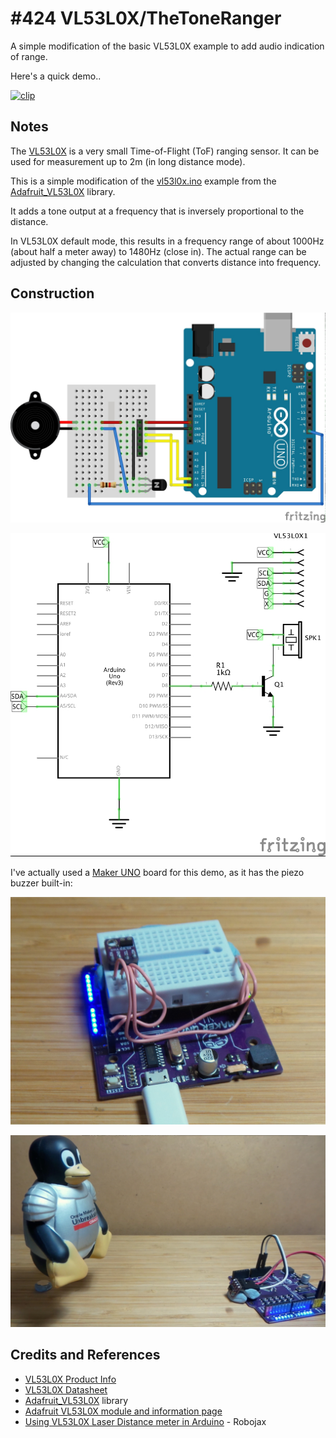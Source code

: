 # #424 VL53L0X/TheToneRanger

A simple modification of the basic VL53L0X example to add audio indication of range.

Here's a quick demo..

[![clip](https://img.youtube.com/vi/XjAN2eW-bek/0.jpg)](https://www.youtube.com/watch?v=XjAN2eW-bek)

## Notes

The [VL53L0X](https://www.st.com/en/imaging-and-photonics-solutions/vl53l0x.html)
is a very small Time-of-Flight (ToF) ranging sensor.
It can be used for measurement up to 2m (in long distance mode).


This is a simple modification of the
[vl53l0x.ino](https://github.com/adafruit/Adafruit_VL53L0X/blob/master/examples/vl53l0x/vl53l0x.ino)
example from the
[Adafruit_VL53L0X](https://github.com/adafruit/Adafruit_VL53L0X) library.

It adds a tone output at a frequency that is inversely proportional to the distance.

In VL53L0X default mode, this results in a frequency range of about 1000Hz (about half a meter away) to 1480Hz (close in).
The actual range can be adjusted by changing the calculation that converts distance into frequency.


## Construction

![Breadboard](./assets/TheToneRanger_bb.jpg?raw=true)

![Schematic](./assets/TheToneRanger_schematic.jpg?raw=true)


I've actually used a [Maker UNO](../../MakerUno) board for this demo, as it has the
piezo buzzer built-in:

![TheToneRanger_module](./assets/TheToneRanger_module.jpg?raw=true)


![Build](./assets/TheToneRanger_build.jpg?raw=true)

## Credits and References

* [VL53L0X Product Info](https://www.st.com/en/imaging-and-photonics-solutions/vl53l0x.html)
* [VL53L0X Datasheet](https://www.st.com/resource/en/datasheet/vl53l0x.pdf)
* [Adafruit_VL53L0X](https://github.com/adafruit/Adafruit_VL53L0X) library
* [Adafruit VL53L0X module and information page](https://learn.adafruit.com/adafruit-vl53l0x-micro-lidar-distance-sensor-breakout/downloads)
* [Using VL53L0X Laser Distance meter in Arduino](http://robojax.com/learn/arduino/?vid=robojax-VL53L0X) - Robojax
